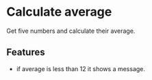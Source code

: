 
# Calculate average


Get five numbers and calculate their average.

## Features

- if average is less than 12 it shows a message.

